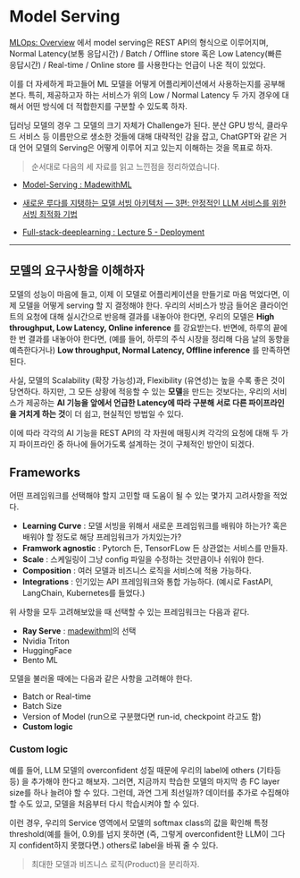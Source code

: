 # Model Serving

[MLOps: Overview](<../../Paper/240723-Machine-Learning-Operations(MLOps)-Overview-Definition-And-Architecture/README.md>) 에서 model serving은 REST API의 형식으로 이루어지며, Normal Latency(보통 응답시간) / Batch / Offline store 혹은 Low Latency(빠른 응답시간) / Real-time / Online store 를 사용한다는 언급이 나온 적이 있었다.

이를 더 자세하게 파고들어 ML 모델을 어떻게 어플리케이션에서 사용하는지를 공부해본다. 특히, 제공하고자 하는 서비스가 위의 Low / Normal Latency 두 가지 경우에 대해서 어떤 방식에 더 적합한지를 구분할 수 있도록 하자.

딥러닝 모델의 경우 그 모델의 크기 자체가 Challenge가 된다. 분산 GPU 방식, 클라우드 서비스 등 이름만으로 생소한 것들에 대해 대략적인 감을 잡고, ChatGPT와 같은 거대 언어 모델의 Serving은 어떻게 이루어 지고 있는지 이해하는 것을 목표로 하자.

> 순서대로 다음의 세 자료를 읽고 느낀점을 정리하였습니다.

- [Model-Serving : MadewithML](https://madewithml.com/courses/mlops/serving/)

- [새로운 루다를 지탱하는 모델 서빙 아키텍처 — 3편: 안정적인 LLM 서비스를 위한 서빙 최적화 기법](https://tech.scatterlab.co.kr/serving-architecture-3/)

- [Full-stack-deeplearning : Lecture 5 - Deployment](https://fullstackdeeplearning.com/course/2022/lecture-5-deployment/)

---

## 모델의 요구사항을 이해하자

모델의 성능이 마음에 들고, 이제 이 모델로 어플리케이션을 만들기로 마음 먹었다면, 이제 모델을 어떻게 serving 할 지 결정해야 한다. 우리의 서비스가 방금 들어온 클라이언트의 요청에 대해 실시간으로 반응해 결과를 내놓아야 한다면, 우리의 모델은 **High throughput, Low Latency, Online inference** 를 강요받는다. 반면에, 하루의 끝에 한 번 결과를 내놓아야 한다면, (예를 들어, 하루의 주식 시장을 정리해 다음 날의 동향을 예측한다거나) **Low throughput, Normal Latency, Offline inference** 를 만족하면 된다.

사실, 모델의 Scalability (확장 가능성)과, Flexibility (유연성)는 높을 수록 좋은 것이 당연하다. 하지만, 그 모든 상황에 적응할 수 있는 **모델**을 만드는 것보다는, 우리의 서비스가 제공하는 **AI 기능을 앞에서 언급한 Latency에 따라 구분해 서로 다른 파이프라인을 거치게 하는 것**이 더 쉽고, 현실적인 방법일 수 있다.

이에 따라 각각의 AI 기능을 REST API의 각 자원에 매핑시켜 각각의 요청에 대해 두 가지 파이프라인 중 하나에 들어가도록 설계하는 것이 구체적인 방안이 되겠다.

## Frameworks

어떤 프레임워크를 선택해야 할지 고민할 때 도움이 될 수 있는 몇가지 고려사항을 적었다.

- **Learning Curve** : 모델 서빙을 위해서 새로운 프레임워크를 배워야 하는가? 혹은 배워야 할 정도로 해당 프레임워크가 가치있는가?
- **Framwork agnostic** : Pytorch 든, TensorFLow 든 상관없는 서비스를 만들자.
- **Scale** : 스케일링이 그냥 config 파일을 수정하는 것만큼이나 쉬워야 한다.
- **Composition** : 여러 모델과 비즈니스 로직을 서비스에 적용 가능하다.
- **Integrations** : 인기있는 API 프레임워크와 통합 가능하다. (예시로 FastAPI, LangChain, Kubernetes를 들었다.)

위 사항을 모두 고려해보았을 때 선택할 수 있는 프레임워크는 다음과 같다.

- **Ray Serve** : [madewithml](https://madewithml.com/courses/mlops/serving/)의 선택
- Nvidia Triton
- HuggingFace
- Bento ML

모델을 불러올 때에는 다음과 같은 사항을 고려해야 한다.

- Batch or Real-time
- Batch Size
- Version of Model (run으로 구분했다면 run-id, checkpoint 라고도 함)
- **Custom logic**

### Custom logic

예를 들어, LLM 모델의 overconfident 성질 때문에 우리의 label에 others (기타등등) 을 추가해야 한다고 해보자. 그러면, 지금까지 학습한 모델의 마지막 층 FC layer size를 하나 늘려야 할 수 있다. 그런데, 과연 그게 최선일까? 데이터를 추가로 수집해야 할 수도 있고, 모델을 처음부터 다시 학습시켜야 할 수 있다.

이런 경우, 우리의 Service 영역에서 모델의 softmax class의 값을 확인해 특정 threshold(예를 들어, 0.9)를 넘지 못하면 (즉, 그렇게 overconfident한 LLM이 그다지 confident하지 못했다면.) others로 label을 바꿔 줄 수 있다.

> 최대한 모델과 비즈니스 로직(Product)을 분리하자.
